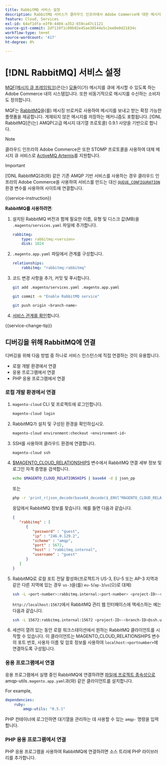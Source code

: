 ```yaml
---
title: RabbitMQ 서비스 설정
description: RabbitMQ 서비스가 클라우드 인프라에서 Adobe Commerce에 대한 메시지 대기열을 관리할 수 있도록 하는 방법을 알아봅니다.
feature: Cloud, Services
exl-id: 64af1dfa-e3f0-4404-a352-659ca47c1121
source-git-commit: 2df119f1c09b92e45ae30544e5c2ee0e0d21834c
workflow-type: tm+mt
source-wordcount: '417'
ht-degree: 0%

---
```


# [!DNL RabbitMQ] 서비스 설정

[MQF(메시지 큐 프레임워크)](https://experienceleague.adobe.com/docs/commerce-operations/configuration-guide/message-queues/message-queue-framework.html)은(는) [모듈](https://experienceleague.adobe.com/en/docs/commerce-operations/implementation-playbook/glossary#module)이(가) 메시지를 큐에 게시할 수 있도록 하는 Adobe Commerce 내의 시스템입니다. 또한 비동기적으로 메시지를 수신하는 소비자도 정의합니다.

MQF는 [RabbitMQ](https://www.rabbitmq.com/)을(를) 메시징 브로커로 사용하여 메시지를 보내고 받는 확장 가능한 플랫폼을 제공합니다. 게재되지 않은 메시지를 저장하는 메커니즘도 포함됩니다. [!DNL RabbitMQ]은(는) AMQP(고급 메시지 대기열 프로토콜) 0.9.1 사양을 기반으로 합니다.

>[!NOTE]
>
>클라우드 인프라의 Adobe Commerce은 또한 STOMP 프로토콜을 사용하여 대체 메시지 큐 서비스로 [ActiveMQ Artemis](activemq.md)를 지원합니다.

>[!IMPORTANT]
>
>[!DNL RabbitMQ]과(와) 같은 기존 AMQP 기반 서비스를 사용하는 경우 클라우드 인프라의 Adobe Commerce을 사용하여 서비스를 만드는 대신 [`QUEUE_CONFIGURATION`](../environment/variables-deploy.md#queue_configuration) 환경 변수를 사용하여 사이트에 연결합니다.

{{service-instruction}}

**RabbitMQ를 사용하려면**:

1. 설치된 RabbitMQ 버전과 함께 필요한 이름, 유형 및 디스크 값(MB)을 `.magento/services.yaml` 파일에 추가합니다.

   ```yaml
   rabbitmq:
       type: rabbitmq:<version>
       disk: 1024
   ```

1. `.magento.app.yaml` 파일에서 관계를 구성합니다.

   ```yaml
   relationships:
       rabbitmq: "rabbitmq:rabbitmq"
   ```

1. 코드 변경 사항을 추가, 커밋 및 푸시합니다.

   ```bash
   git add .magento/services.yaml .magento.app.yaml
   ```

   ```bash
   git commit -m "Enable RabbitMQ service"
   ```

   ```bash
   git push origin <branch-name>
   ```

1. [서비스 관계를 확인](services-yaml.md#service-relationships)합니다.

{{service-change-tip}}

## 디버깅을 위해 RabbitMQ에 연결

디버깅을 위해 다음 방법 중 하나로 서비스 인스턴스에 직접 연결하는 것이 유용합니다.

- 로컬 개발 환경에서 연결
- 응용 프로그램에서 연결
- PHP 응용 프로그램에서 연결

### 로컬 개발 환경에서 연결

1. `magento-cloud` CLI 및 프로젝트에 로그인합니다.

   ```bash
   magento-cloud login
   ```

1. RabbitMQ가 설치 및 구성된 환경을 확인하십시오.

   ```bash
   magento-cloud environment:checkout <environment-id>
   ```

1. SSH를 사용하여 클라우드 환경에 연결합니다.

   ```bash
   magento-cloud ssh
   ```

1. [$MAGENTO_CLOUD_RELATIONSHIPS](../application/properties.md#relationships) 변수에서 RabbitMQ 연결 세부 정보 및 로그인 자격 증명을 검색합니다.

   ```bash
   echo $MAGENTO_CLOUD_RELATIONSHIPS | base64 -d | json_pp
   ```

   또는

   ```bash
   php -r 'print_r(json_decode(base64_decode($_ENV["MAGENTO_CLOUD_RELATIONSHIPS"])));'
   ```

   응답에서 RabbitMQ 정보를 찾습니다. 예를 들면 다음과 같습니다.

   ```json
   {
      "rabbitmq" : [
         {
            "password" : "guest",
            "ip" : "246.0.129.2",
            "scheme" : "amqp",
            "port" : 5672,
            "host" : "rabbitmq.internal",
            "username" : "guest"
         }
      ]
   }
   ```

1. RabbitMQ로 로컬 포트 전달 활성화(프로젝트가 US-3, EU-5 또는 AP-3 지역과 같은 다른 지역에 있는 경우 ``us-3``을(를) ``eu-5``/``ap-3``/``us``(으)로 대체)

   ```bash
   ssh -L <port-number>:rabbitmq.internal:<port-number> <project-ID>-<branch-ID>@ssh.us.magentosite.cloud
   ```

   `http://localhost:15672`에서 RabbitMQ 관리 웹 인터페이스에 액세스하는 예는 다음과 같습니다.

   ```bash
   ssh -L 15672:rabbitmq.internal:15672 <project-ID>-<branch-ID>@ssh.us.magentosite.cloud
   ```

1. 세션이 열려 있는 동안 로컬 워크스테이션에서 원하는 RabbitMQ 클라이언트를 시작할 수 있습니다. 이 클라이언트는 MAGENTO_CLOUD_RELATIONSHIPS 변수의 포트 번호, 사용자 이름 및 암호 정보를 사용하여 `localhost:<portnumber>`에 연결하도록 구성됩니다.

### 응용 프로그램에서 연결

응용 프로그램에서 실행 중인 RabbitMQ에 연결하려면 [ 파일에 프로젝트 종속성으로 ](https://github.com/dougbarth/amqp-utils)amqp-utils`.magento.app.yaml`과(와) 같은 클라이언트를 설치합니다.

For example,

```yaml
dependencies:
    ruby:
        amqp-utils: "0.5.1"
```

PHP 컨테이너에 로그인하면 대기열을 관리하는 데 사용할 수 있는 `amqp-` 명령을 입력합니다.

### PHP 응용 프로그램에서 연결

PHP 응용 프로그램을 사용하여 RabbitMQ에 연결하려면 소스 트리에 PHP 라이브러리를 추가합니다.

